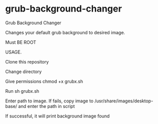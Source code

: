 # grub-background-changer
Grub Background Changer

Changes your default grub background to desired image.

Must BE ROOT

USAGE.

Clone this repository

Change directory

Give permissions chmod +x grubx.sh

Run sh grubx.sh

Enter path to image. If fails, copy image to /usr/share/images/desktop-base/ and enter the path in script

If successful, it will print background image found
